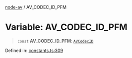 [node-av](../globals.md) / AV\_CODEC\_ID\_PFM

# Variable: AV\_CODEC\_ID\_PFM

> `const` **AV\_CODEC\_ID\_PFM**: [`AVCodecID`](../type-aliases/AVCodecID.md)

Defined in: [constants.ts:309](https://github.com/seydx/av/blob/f8631fc881b394300b1479f511d55cf1c370a87f/src/constants/constants.ts#L309)
